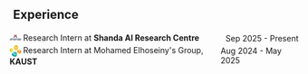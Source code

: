 ## Experience

<ul style="margin:0 0 5px;">
<li style="display: flex; justify-content: space-between; align-items: center; margin-left: -30px;">
  <span>
    <img src="../assets/img/shanda.jpeg" alt="Meta" width="20" height="20" style="vertical-align: middle; margin-bottom: 4px">
     Research Intern at <strong>Shanda AI Research Centre</strong>
  </span>
  <span>Sep 2025 - Present</span>
</li>
<li style="display: flex; justify-content: space-between; align-items: center; margin-left: -30px; margin-bottom: 7px">
    <span>
        <img src="../assets/img/kaust.png" alt="Meta" width="20" height="20" style="vertical-align: middle;">
         Research Intern at Mohamed Elhoseiny's Group, <strong>KAUST</strong>
    </span>
    <span>Aug 2024 - May 2025</span>
</li>
</ul>

